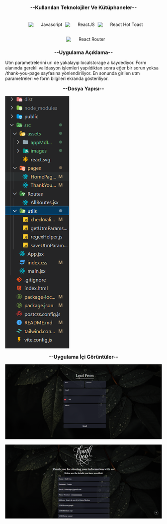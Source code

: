 <h3 style="text-align:center;text-transform:capitalize">--Kullanılan Teknolojiler ve Kütüphaneler--</h3>
<ul style="display:flex;flex-wrap:wrap;justify-content:center">
<li style="list-style-type:none;display:flex;align-items:center;margin-top:10px;">
<img width="30px" src="https://upload.wikimedia.org/wikipedia/commons/thumb/9/99/Unofficial_JavaScript_logo_2.svg/480px-Unofficial_JavaScript_logo_2.svg.png">
<span style="margin:10px">Javascript</span>
</li>
<li style="list-style-type:none;display:flex;align-items:center;margin-top:10px;">
<img width="30px" src="https://upload.wikimedia.org/wikipedia/commons/thumb/a/a7/React-icon.svg/2300px-React-icon.svg.png">
<span style="margin:10px">ReactJS</span>
</li>
<li style="list-style-type:none;display:flex;align-items:center;margin-top:10px;">
<img width="30px" src="https://img.stackshare.io/service/40157/default_ac6bddce398a038cb30e3dfd23eaab10c84cfc78.jpg">
<span style="margin:10px">React Hot Toast</span>
</li>
<li style="list-style-type:none;display:flex;align-items:center;margin-top:10px;">
<img width="30px" src="https://reactrouter.com/_brand/react-router-mark-color.png">
<span style="margin:10px">React Router</span>
</li>
</ul>

<h3 style="text-align:center;text-transform:capitalize;margin:10px">--Uygulama Açıklama--</h3>
<p>Utm parametrelerini url de yakalayıp localstorage a kaydediyor. Form alanında gerekli validasyon işlemleri yapıldıktan sonra eğer bir sorun yoksa /thank-you-page sayfasına yönlendiriliyor. En sonunda girilen utm parametreleri ve form bilgileri ekranda gösteriliyor.</p>

<h3 style="text-align:center;text-transform:capitalize;margin:10px">--Dosya Yapısı--</h3>


![Örnek Görüntü](./src/assets/appMdImages/folder.png)


<h3 style="text-align:center;text-transform:capitalize;margin:10px">--Uygulama İçi Görüntüler--</h3>
<div style="text-align:center;">

![LeadForm](./src/assets/appMdImages/home.png)

![ThanksPage](./src/assets/appMdImages/ty.png)

</div>

